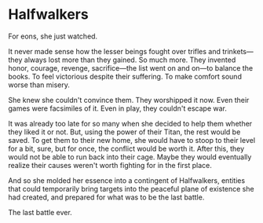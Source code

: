 # Halfwalkers
For eons, she just watched.

It never made sense how the lesser beings fought over trifles and trinkets—they always lost more than they gained. So much more. They invented honor, courage, revenge, sacrifice—the list went on and on—to balance the books. To feel victorious despite their suffering. To make comfort sound worse than misery.

She knew she couldn't convince them. They worshipped it now. Even their games were facsimiles of it. Even in play, they couldn't escape war.

It was already too late for so many when she decided to help them whether they liked it or not. But, using the power of their Titan, the rest would be saved. To get them to their new home, she would have to stoop to their level for a bit, sure, but for once, the conflict would be worth it. After this, they would not be able to run back into their cage. Maybe they would eventually realize their causes weren't worth fighting for in the first place.

And so she molded her essence into a contingent of Halfwalkers, entities that could temporarily bring targets into the peaceful plane of existence she had created, and prepared for what was to be the last battle.

The last battle ever.
